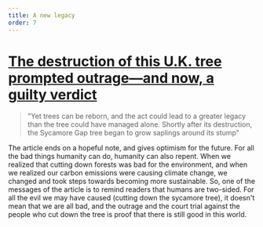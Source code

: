 ```yaml
---
title: A new legacy
order: 7
---
```


# [The destruction of this U.K. tree prompted outrage—and now, a guilty verdict](https://www.nationalgeographic.com/environment/article/sycamore-gap-tree-trial)

> "Yet trees can be reborn, and the act could lead to a greater legacy than the tree could have managed alone. Shortly after its destruction, the Sycamore Gap tree began to grow saplings around its stump"

The article ends on a hopeful note, and gives optimism for the future. For all the bad things humanity can do, humanity can also repent. When we realized that cutting down forests was bad for the environment, and when we realized our carbon emissions were causing climate change, we changed and took steps towards becoming more sustainable. So, one of the messages of the article is to remind readers that humans are two-sided. For all the evil we may have caused (cutting down the sycamore tree), it doesn't mean that we are all bad, and the outrage and the court trial against the people who cut down the tree is proof that there is still good in this world.